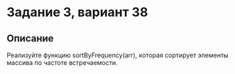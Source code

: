 # Задание 3, вариант 38

## Описание

Реализуйте функцию sortByFrequency(arr), которая сортирует элементы массива по частоте встречаемости.